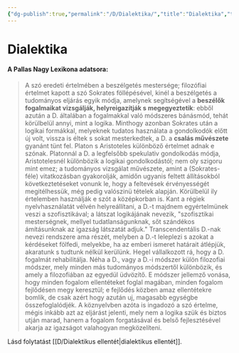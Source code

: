 ```yaml
---
{"dg-publish":true,"permalink":"/D/Dialektika/","title":"Dialektika","tags":["dg_uploaded"],"created":"2023-10-06T12:00","updated":"2023-10-25T01:14"}
---
```



# Dialektika

#### A Pallas Nagy Lexikona adatsora:

> A szó eredeti értelmében a beszélgetés mestersége; filozófiai értelmet kapott a szó Sokrates föllépésével, kinél a beszélgetés a tudományos eljárás egyik módja, amelynek segítségével a **beszélők fogalmaikat vizsgálják, helyreigazítják s megegyeztetik**: ebből azután a D. általában a fogalmakkal való módszeres bánásmód, tehát körülbelül annyi, mint a logika. Minthogy azonban Sokrates után a logikai formákkal, melyeknek tudatos használata a gondolkodók előtt új volt, vissza is éltek s sokat mesterkedtek, a D. a **csalás művészete** gyanánt tünt fel. Platon s Aristoteles különböző értelmet adnak e szónak. Platonnál a D. a legfelsőbb spekulativ gondolkodás módja, Aristotelesnél különbözik a logikai gondolkodástól; nem oly szigoru mint emez; a tudományos vizsgálat művészete, amint a (Sokrates-féle) vitatkozásban gyakorolják, amidőn ugyanis feltett állításokból következtetéseket vonunk le, hogy a feltevések érvényességét megitélhessük, még pedig valószinü tételek alapján. Körülbelül ily értelemben használják e szót a középkorban is. Kant a régiek nyelvhasználatát vélvén helyreállítani, a D.-t majdnem egyértelmünek veszi a szofisztikával; a látszat logikájának nevezik, "szofisztikai mesterségnek, mellyel tudatlanságunknak, sőt szándékos ámításunknak az igazság látszatát adjuk." Transcendentális D.-nak nevezi rendszere ama részét, melyben a D.-t leleplezi s azokat a kérdéseket fölfedi, melyekbe, ha az emberi ismeret határait átlépjük, akaratunk s tudtunk nélkül kerülünk. Hegel vállalkozott rá, hogy a D. fogalmát rehabilitálja. Néha a D., vagy a D.-i módszer külön filozofiai módszer, mely minden más tudományos módszertől különbözik, és amely a filozofiában az egyedül üdvözítő. E módszer jellemző vonása, hogy minden fogalom ellentéteket foglal magában, minden fogalom fejlődésen megy keresztül; e fejlődés közben amaz ellentétekre bomlik, de csak azért hogy azután uj, magasabb egységbe összefoglalódjék. A köznyelvben azóta is ingadozó a szó értelme, mégis inkább azt az eljárást jelenti, mely nem a logika szük és biztos utján marad, hanem a fogalom forgatásával és belső fejlesztésével akarja az igazságot valahogyan megközelíteni.  

Lásd folytatást [[D/Dialektikus ellentét\|dialektikus ellentét]].  